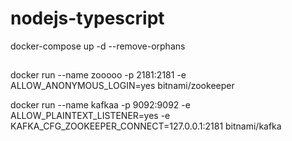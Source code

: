 # nodejs-typescript

docker-compose up -d --remove-orphans

##

docker run --name zooooo -p 2181:2181 -e ALLOW_ANONYMOUS_LOGIN=yes bitnami/zookeeper

docker run --name kafkaa -p 9092:9092 -e ALLOW_PLAINTEXT_LISTENER=yes -e KAFKA_CFG_ZOOKEEPER_CONNECT=127.0.0.1:2181 bitnami/kafka
